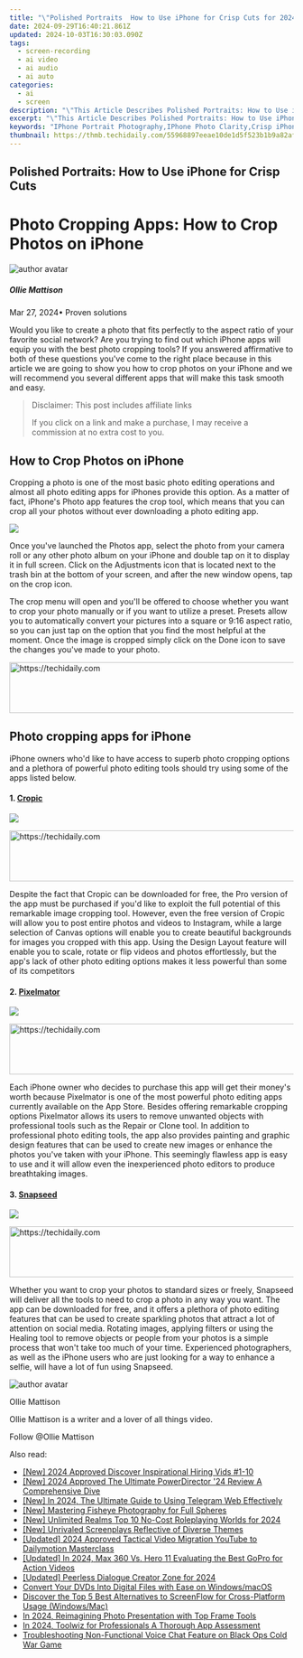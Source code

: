 ```yaml
---
title: "\"Polished Portraits  How to Use iPhone for Crisp Cuts for 2024\""
date: 2024-09-29T16:40:21.861Z
updated: 2024-10-03T16:30:03.090Z
tags: 
  - screen-recording
  - ai video
  - ai audio
  - ai auto
categories: 
  - ai
  - screen
description: "\"This Article Describes Polished Portraits: How to Use iPhone for Crisp Cuts for 2024\""
excerpt: "\"This Article Describes Polished Portraits: How to Use iPhone for Crisp Cuts for 2024\""
keywords: "IPhone Portrait Photography,IPhone Photo Clarity,Crisp iPhone Portraits,Apple Camera Selfies,Clear iPhone Shots,IPhone Cut Quality Photos,Sharp iPhone Portraiture"
thumbnail: https://thmb.techidaily.com/55968897eeae10de1d5f523b1b9a82af3b28230cb64c488e57f8a46fc7ba58f0.jpg
---
```


## Polished Portraits: How to Use iPhone for Crisp Cuts

# Photo Cropping Apps: How to Crop Photos on iPhone

![author avatar](https://images.wondershare.com/filmora/article-images/ollie-mattison.jpg)

##### Ollie Mattison

 Mar 27, 2024• Proven solutions

 Would you like to create a photo that fits perfectly to the aspect ratio of your favorite social network? Are you trying to find out which iPhone apps will equip you with the best photo cropping tools? If you answered affirmative to both of these questions you've come to the right place because in this article we are going to show you how to crop photos on your iPhone and we will recommend you several different apps that will make this task smooth and easy.

>  Disclaimer: This post includes affiliate links
>
>  If you click on a link and make a purchase, I may receive a commission at no extra cost to you.
>

## How to Crop Photos on iPhone

 Cropping a photo is one of the most basic photo editing operations and almost all photo editing apps for iPhones provide this option. As a matter of fact, iPhone's Photo app features the crop tool, which means that you can crop all your photos without ever downloading a photo editing app.

![](https://images.wondershare.com/filmora/article-images/crop-photo-on-iphone.gif)

 Once you've launched the Photos app, select the photo from your camera roll or any other photo album on your iPhone and double tap on it to display it in full screen. Click on the Adjustments icon that is located next to the trash bin at the bottom of your screen, and after the new window opens, tap on the crop icon.

 The crop menu will open and you'll be offered to choose whether you want to crop your photo manually or if you want to utilize a preset. Presets allow you to automatically convert your pictures into a square or 9:16 aspect ratio, so you can just tap on the option that you find the most helpful at the moment. Once the image is cropped simply click on the Done icon to save the changes you've made to your photo.

<!-- affiliate ads begin -->
<a href="https://ephamedtechinc.pxf.io/c/5597632/2137209/26400" target="_top" id="2137209">
  <img src="//a.impactradius-go.com/display-ad/26400-2137209" border="0" alt="https://techidaily.com" width="728" height="90"/>
</a>
<img height="0" width="0" src="https://ephamedtechinc.pxf.io/i/5597632/2137209/26400" style="position:absolute;visibility:hidden;" border="0" />
<!-- affiliate ads end -->

## Photo cropping apps for iPhone

 iPhone owners who'd like to have access to superb photo cropping options and a plethora of powerful photo editing tools should try using some of the apps listed below.

#### 1\. [Cropic](https://itunes.apple.com/gb/app/cropic-crop-photo-video-insta-size-layout/id662802077?mt=8)

![](https://images.wondershare.com/filmora/article-images/cropic.jpg)

<!-- affiliate ads begin -->
<a href="https://aligracehair.sjv.io/c/5597632/1880960/19272" target="_top" id="1880960">
  <img src="//a.impactradius-go.com/display-ad/19272-1880960" border="0" alt="https://techidaily.com" width="728" height="90"/>
</a>
<img height="0" width="0" src="https://aligracehair.sjv.io/i/5597632/1880960/19272" style="position:absolute;visibility:hidden;" border="0" />
<!-- affiliate ads end -->

 Despite the fact that Cropic can be downloaded for free, the Pro version of the app must be purchased if you'd like to exploit the full potential of this remarkable image cropping tool. However, even the free version of Cropic will allow you to post entire photos and videos to Instagram, while a large selection of Canvas options will enable you to create beautiful backgrounds for images you cropped with this app. Using the Design Layout feature will enable you to scale, rotate or flip videos and photos effortlessly, but the app's lack of other photo editing options makes it less powerful than some of its competitors

#### 2\. [Pixelmator](https://itunes.apple.com/us/app/pixelmator/id924695435?mt=8)

![](https://images.wondershare.com/filmora/article-images/pixelmator-app.jpg)

<!-- affiliate ads begin -->
<a href="https://aligracehair.sjv.io/c/5597632/2016170/19272" target="_top" id="2016170">
  <img src="//a.impactradius-go.com/display-ad/19272-2016170" border="0" alt="https://techidaily.com" width="728" height="90"/>
</a>
<img height="0" width="0" src="https://aligracehair.sjv.io/i/5597632/2016170/19272" style="position:absolute;visibility:hidden;" border="0" />
<!-- affiliate ads end -->

 Each iPhone owner who decides to purchase this app will get their money's worth because Pixelmator is one of the most powerful photo editing apps currently available on the App Store. Besides offering remarkable cropping options Pixelmator allows its users to remove unwanted objects with professional tools such as the Repair or Clone tool. In addition to professional photo editing tools, the app also provides painting and graphic design features that can be used to create new images or enhance the photos you've taken with your iPhone. This seemingly flawless app is easy to use and it will allow even the inexperienced photo editors to produce breathtaking images.

#### 3\. [Snapseed](https://itunes.apple.com/us/app/snapseed/id439438619?mt=8)

![](https://images.wondershare.com/filmora/article-images/snapseed.jpg)

<!-- affiliate ads begin -->
<a href="https://appsumo.8odi.net/c/5597632/2144280/7443" target="_top" id="2144280">
  <img src="//a.impactradius-go.com/display-ad/7443-2144280" border="0" alt="https://techidaily.com" width="600" height="90"/>
</a>
<img height="0" width="0" src="https://appsumo.8odi.net/i/5597632/2144280/7443" style="position:absolute;visibility:hidden;" border="0" />
<!-- affiliate ads end -->

 Whether you want to crop your photos to standard sizes or freely, Snapseed will deliver all the tools to need to crop a photo in any way you want. The app can be downloaded for free, and it offers a plethora of photo editing features that can be used to create sparkling photos that attract a lot of attention on social media. Rotating images, applying filters or using the Healing tool to remove objects or people from your photos is a simple process that won't take too much of your time. Experienced photographers, as well as the iPhone users who are just looking for a way to enhance a selfie, will have a lot of fun using Snapseed.

![author avatar](https://images.wondershare.com/filmora/article-images/ollie-mattison.jpg)

Ollie Mattison

Ollie Mattison is a writer and a lover of all things video.

Follow @Ollie Mattison


<ins class="adsbygoogle"
     style="display:block"
     data-ad-format="autorelaxed"
     data-ad-client="ca-pub-7571918770474297"
     data-ad-slot="1223367746"></ins>



<ins class="adsbygoogle"
     style="display:block"
     data-ad-client="ca-pub-7571918770474297"
     data-ad-slot="8358498916"
     data-ad-format="auto"
     data-full-width-responsive="true"></ins>


<span class="atpl-alsoreadstyle">Also read:</span>
<div><ul>
<li><a href="https://youtube-web.techidaily.com/024-approved-discover-inspirational-hiring-vids-1-10/"><u>[New] 2024 Approved Discover Inspirational Hiring Vids #1-10</u></a></li>
<li><a href="https://fox-cloud.techidaily.com/new-2024-approved-the-ultimate-powerdirector-24-review-a-comprehensive-dive/"><u>[New] 2024 Approved The Ultimate PowerDirector '24 Review A Comprehensive Dive</u></a></li>
<li><a href="https://fox-cloud.techidaily.com/new-in-2024-the-ultimate-guide-to-using-telegram-web-effectively/"><u>[New] In 2024, The Ultimate Guide to Using Telegram Web Effectively</u></a></li>
<li><a href="https://fox-cloud.techidaily.com/new-mastering-fisheye-photography-for-full-spheres/"><u>[New] Mastering Fisheye Photography for Full Spheres</u></a></li>
<li><a href="https://digital-screen-recording.techidaily.com/new-unlimited-realms-top-10-no-cost-roleplaying-worlds-for-2024/"><u>[New] Unlimited Realms Top 10 No-Cost Roleplaying Worlds for 2024</u></a></li>
<li><a href="https://fox-info.techidaily.com/new-unrivaled-screenplays-reflective-of-diverse-themes/"><u>[New] Unrivaled Screenplays Reflective of Diverse Themes</u></a></li>
<li><a href="https://youtube-zero.techidaily.com/ed-2024-approved-tactical-video-migration-youtube-to-dailymotion-masterclass/"><u>[Updated] 2024 Approved Tactical Video Migration YouTube to Dailymotion Masterclass</u></a></li>
<li><a href="https://fox-cloud.techidaily.com/updated-in-2024-max-360-vs-hero-11-evaluating-the-best-gopro-for-action-videos/"><u>[Updated] In 2024, Max 360 Vs. Hero 11 Evaluating the Best GoPro for Action Videos</u></a></li>
<li><a href="https://fox-cloud.techidaily.com/updated-peerless-dialogue-creator-zone-for-2024/"><u>[Updated] Peerless Dialogue Creator Zone for 2024</u></a></li>
<li><a href="https://discover-docs.techidaily.com/convert-your-dvds-into-digital-files-with-ease-on-windowsmacos/"><u>Convert Your DVDs Into Digital Files with Ease on Windows/macOS</u></a></li>
<li><a href="https://blog-min.techidaily.com/discover-the-top-5-best-alternatives-to-screenflow-for-cross-platform-usage-windowsmac/"><u>Discover the Top 5 Best Alternatives to ScreenFlow for Cross-Platform Usage (Windows/Mac)</u></a></li>
<li><a href="https://extra-guidance.techidaily.com/in-2024-reimagining-photo-presentation-with-top-frame-tools/"><u>In 2024, Reimagining Photo Presentation with Top Frame Tools</u></a></li>
<li><a href="https://fox-cloud.techidaily.com/in-2024-toolwiz-for-professionals-a-thorough-app-assessment/"><u>In 2024, Toolwiz for Professionals A Thorough App Assessment</u></a></li>
<li><a href="https://sound-issues.techidaily.com/troubleshooting-non-functional-voice-chat-feature-on-black-ops-cold-war-game/"><u>Troubleshooting Non-Functional Voice Chat Feature on Black Ops Cold War Game</u></a></li>
</ul></div>

